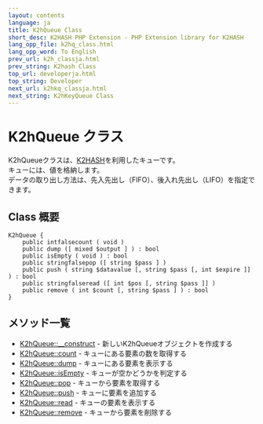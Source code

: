 ```yaml
---
layout: contents
language: ja
title: K2hQueue Class
short_desc: K2HASH PHP Extension - PHP Extension library for K2HASH
lang_opp_file: k2hq_class.html
lang_opp_word: To English
prev_url: k2h_classja.html
prev_string: K2hash Class
top_url: developerja.html
top_string: Developer
next_url: k2hkq_classja.html
next_string: K2hKeyQueue Class
---
```


# K2hQueue クラス
K2hQueueクラスは、[K2HASH](https://k2hash.antpick.ax/indexja.html)を利用したキューです。  
キューには、値を格納します。  
データの取り出し方法は、先入先出し（FIFO）、後入れ先出し（LIFO）を指定できます。

## Class 概要

```
K2hQueue {
    public intfalsecount ( void )
    public dump ([ mixed $output ] ) : bool
    public isEmpty ( void ) : bool
    public stringfalsepop ([ string $pass ] )
    public push ( string $datavalue [, string $pass [, int $expire ]] ) : bool
    public stringfalseread ([ int $pos [, string $pass ]] )
    public remove ( int $count [, string $pass ] ) : bool
}
```


## メソッド一覧

- [K2hQueue::__construct](k2hq_constructja.html) - 新しいK2hQueueオブジェクトを作成する
- [K2hQueue::count](k2hq_countja.html) - キューにある要素の数を取得する
- [K2hQueue::dump](k2hq_dumpja.html) - キューにある要素を表示する
- [K2hQueue::isEmpty](k2hq_isEmptyja.html) - キューが空かどうかを判定する
- [K2hQueue::pop](k2hq_popja.html) - キューから要素を取得する
- [K2hQueue::push](k2hq_pushja.html) - キューに要素を追加する
- [K2hQueue::read](k2hq_readja.html) - キューの要素を表示する
- [K2hQueue::remove](k2hq_removeja.html) - キューから要素を削除する
